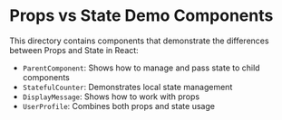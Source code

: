 # Props vs State Demo Components

This directory contains components that demonstrate the differences between Props and State in React:

- `ParentComponent`: Shows how to manage and pass state to child components
- `StatefulCounter`: Demonstrates local state management
- `DisplayMessage`: Shows how to work with props
- `UserProfile`: Combines both props and state usage
